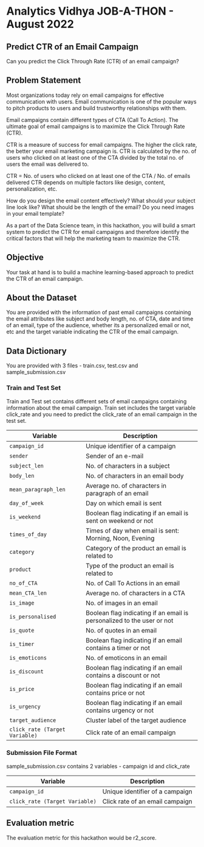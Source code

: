 # Analytics Vidhya JOB-A-THON - August 2022

## Predict CTR of an Email Campaign

Can you predict the Click Through Rate (CTR) of an email campaign?

## Problem Statement

Most organizations today rely on email campaigns for effective communication with users. Email communication is one of the popular ways to pitch products to users and build trustworthy relationships with them.

Email campaigns contain different types of CTA (Call To Action). The ultimate goal of email campaigns is to maximize the Click Through Rate (CTR).

CTR is a measure of success for email campaigns. The higher the click rate, the better your email marketing campaign is. CTR is calculated by the no. of users who clicked on at least one of the CTA divided by the total no. of users the email was delivered to.

CTR = No. of users who clicked on at least one of the CTA / No. of emails delivered
CTR depends on multiple factors like design, content, personalization, etc. 

How do you design the email content effectively?
What should your subject line look like?
What should be the length of the email?
Do you need images in your email template?

As a part of the Data Science team, in this hackathon, you will build a smart system to predict the CTR for email campaigns and therefore identify the critical factors that will help the marketing team to maximize the CTR.

## Objective

Your task at hand is to build a machine learning-based approach to predict the CTR of an email campaign.

## About the Dataset

You are provided with the information of past email campaigns containing the email attributes like subject and body length, no. of CTA, date and time of an email, type of the audience, whether its a personalized email or not, etc and the target variable indicating the CTR of the email campaign.

## Data Dictionary

You are provided with 3 files - train.csv, test.csv and sample_submission.csv

### Train and Test Set

Train and Test set contains different sets of email campaigns containing information about the email campaign. Train set includes the target variable click_rate and you need to predict the click_rate of an email campaign in the test set.

| Variable | Description |
|----------|-------------|
| `campaign_id` | Unique identifier of a campaign |
| `sender` | Sender of an e-mail |
| `subject_len` | No. of characters in a subject |
| `body_len` | No. of characters in an email body |
| `mean_paragraph_len` | Average no. of characters in paragraph of an email |
| `day_of_week` | Day on which email is sent |
| `is_weekend` | Boolean flag indicating if an email is sent on weekend or not |
| `times_of_day` | Times of day when email is sent: Morning, Noon, Evening |
| `category` | Category of the product an email is related to |
| `product` | Type of the product an email is related to |
| `no_of_CTA` | No. of Call To Actions in an email |
| `mean_CTA_len` | Average no. of characters in a CTA |
| `is_image` | No. of images in an email |
| `is_personalised` | Boolean flag indicating if an email is personalized to the user or not |
| `is_quote` | No. of quotes in an email |
| `is_timer` | Boolean flag indicating if an email contains a timer or not |
| `is_emoticons` | No. of emoticons in an email |
| `is_discount` | Boolean flag indicating if an email contains a discount or not |
| `is_price` | Boolean flag indicating if an email contains price or not |
| `is_urgency` | Boolean flag indicating if an email contains urgency or not |
| `target_audience` | Cluster label of the target audience |
| `click_rate (Target Variable)` | Click rate of an email campaign |

### Submission File Format

sample_submission.csv contains 2 variables - campaign id and click_rate

| Variable | Description |
|----------|-------------|
| `campaign_id` | Unique identifier of a campaign |
| `click_rate (Target Variable)` | Click rate of an email campaign |

## Evaluation metric

The evaluation metric for this hackathon would be r2_score.
